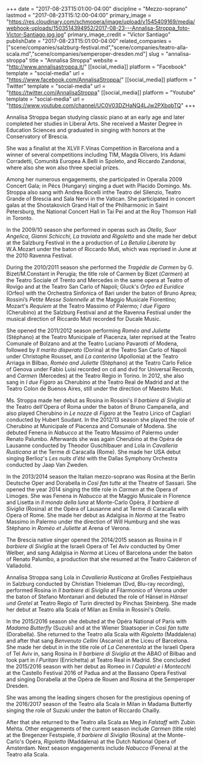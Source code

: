 +++
date = "2017-08-23T15:01:00-04:00"
discipline = "Mezzo-soprano"
lastmod = "2017-08-23T15:12:00-04:00"
primary_image = "https://res.cloudinary.com/schmopera/image/upload/v1545409169/media/webhook-uploads/1503514394952/2017-08-23---Annalisa-Stroppa_foto-Victor-Santiago.jpg.jpg"
primary_image_credit = "Victor Santiago"
publishDate = "2017-08-23T15:01:00-04:00"
related_companies = ["scene/companies/salzburg-festival.md","scene/companies/teatro-alla-scala.md","scene/companies/semperoper-dresden.md"]
slug = "annalisa-stroppa"
title = "Annalisa Stroppa"
website = "http://www.annalisastroppa.it/"
[[social_media]]
platform = "Facebook"
template = "social-media"
url = "https://www.facebook.com/AnnalisaStroppa/"
[[social_media]]
platform = " Twitter"
template = "social-media"
url = "https://twitter.com/AnnalisaStroppa"
[[social_media]]
platform = "Youtube"
template = "social-media"
url = "https://www.youtube.com/channel/UC0V03DZHaNQ4LJw2PXbqbTQ"
+++

Annalisa Stroppa began studying classic piano at an early age and later completed her
studies in Liberal Arts. She received a Master Degree in Education Sciences and
graduated in singing with honors at the Conservatory of Brescia.

She was a finalist at the XLVII F.Vinas Competition in Barcelona and a winner of several competitions including TIM, Magda Olivero, Iris Adami Corradetti, Comunità Europea A.Belli in Spoleto, and Riccardo Zandonai, where also she won also three special prizes.

Among her numerous engagements, she participated in Operalia 2009 Concert Gala; in Pécs (Hungary) singing a duet with Placido Domingo. Ms. Stroppa also sang with Andrea Bocelli inthe Teatro del Silenzio, Teatro Grande of Brescia and Sala Nervi in the Vatican. She participated in concert galas at the Shostakovich Grand Hall of the Philharmonic in Saint Petersburg, the National Concert Hall in Tai Pei and at the Roy Thomson Hall in Toronto.

In the 2009/10 season she performed in operas such as *Otello*, *Suor Angelica*, *Gianni Schicchi*, *La traviata* and *Rigoletto* and she made her debut at the Salzburg Festival in the a production of *La Betulia Liberata* by W.A.Mozart under the baton of Riccardo Muti, which was reprised in June at the 2010 Ravenna Festival.

During the 2010/2011 season she performed the *Tragédie de Carmen* by G. Bizet/M.Constant in Perugia; the title role of Carmen by Bizet (*Carmen*) at the Teatro Sociale of Trento and Mercedes in the same opera at Teatro of Rovigo and at the Teatro San Carlo of Napoli; Gluck's *Orfeo ed Euridice* (Orfeo) with the Orchestra Sinfonica of Bari under the baton of Bruno Aprea; Rossini’s *Petite Messe Solennelle* at the Maggio Musicale Fiorentino; Mozart's *Requiem* at the Teatro Massimo of Palermo; *I due Figaro* (Cherubino) at the Salzburg Festival and at the Ravenna Festival under the musical direction of Riccardo Muti recorded for Ducale Music.

She opened the 2011/2012 season performing *Roméo and Juliette* (Stéphano) at the Teatro Municipale of Piacenza, later reprised at the Teatro Comunale of Bolzano and at the Teatro Luciano Pavarotti of Modena, followed by *Il marito disperato* (Dorina) at the Teatro San Carlo of Napoli under Christophe Rousset, and *La canterina* (Apollonia) at the Teatro Arriaga in Bilbao, *Roméo and Juliette* (Stéphano) at the Teatro Carlo Felice of Genova under Fabio Luisi recorded on cd and dvd for Universal Records, and *Carmen* (Mercedes) at the Teatro Regio in Torino. In 2012, she also sang in *I due Figaro* as Cherubino at the Teatro Real de Madrid and at the Teatro Colon de Buenos Aires, still under the direction of Maestro Muti.

Ms. Stroppa made her debut as Rosina in Rossini's *Il barbiere di Siviglia* at the Teatro dell'Opera of Roma under the baton of Bruno Campanella, and also played Cherubino in *Le nozze di Figaro* at the Teatro Lirico of Cagliari conducted by Hubert Soudant. In the 2012/13 season she played the role of Cherubino at Municipale of Piacenza and Comunale of Modena. She debuted Fenena in *Nabucco* at the Teatro Massimo of Palermo under Renato Palumbo. Afterwards she was again Cherubino at the Opéra de Lausanne conducted by Theodor Guschlbauer and Lola in *Cavalleria Rusticana* at the Terme di Caracalla (Rome). She made her USA debut singing Berlioz's *Les nuits d'été* with the Dallas Symphony Orchestra conducted by Jaap Van Zweden.

In the 2013/2014 season the Italian mezzo-soprano was Rosina at the Berlin Deutsche Oper and Dorabella in *Così fan tutte* at the Theatre of Sassari. She opened the year 2014 singing the title role in *Carmen* at the Opera of Limoges. She was Fenena in *Nabucco* at the Maggio Musicale in Florence and Lisetta in *Il mondo della luna* at Monte-Carlo Opéra, *Il barbiere di Siviglia* (Rosina) at the Opèra of Lausanne and at Terme di Caracalla with Opera of Rome. She made her debut as Adalgisa in *Norma* at the Teatro Massimo in Palermo under the direction of Will Humburg and she was Stéphano in *Roméo et Juliette* at Arena of Verona.

The Brescia native singer opened the 2014/2015 season as Rosina in *Il barbiere di Siviglia* at the Israeli Opera of Tel Aviv conducted by Omer Welber, and sang Adalgisa in *Norma* at Liceu of Barcelona under the baton of Renato Palumbo, a production that she resumed at the Teatro Calderon of Valladolid.

Annalisa Stroppa sang Lola in *Cavalleria Rusticana* at Großes Festpielhaus in Salzburg conducted by Christian Thieleman (Dvd, Blu-ray recording), performed Rosina in *Il barbiere di Siviglia* at Filarmonico of Verona under the baton of Stefano Montanari and debuted the role of Hänsel in *Hänsel und Gretel* at Teatro Regio of Turin directed by Pinchas Steinberg. She made her debut at Teatro alla Scala of Milan as Emilia in Rossini's *Otello*.

In the 2015/2016 season she debuted at the Opéra National of Paris with *Madama Butterfly* (Suzuki) and at the Wiener Staatsoper in *Così fan tutte* (Dorabella). She returned to the Teatro alla Scala with *Rigoletto* (Maddalena) and after that sang *Benvenuto Cellini* (Ascanio) at the Liceu of Barcelona. She made her debut in in the title role of *La Cenerentola* at the Israeli Opera of Tel Aviv in, sang Rosina in *Il barbiere di Siviglia a*t the ABAO of Bilbao and took part in *I Puritani* (Enrichetta) at Teatro Real in Madrid. She concluded the 2015/2016 season with her debut as Romeo in *I Capuleti e i Montecchi* at the Castello Festival 2016 of Padua and at the Bassano Opera Festival and singing Dorabella at the Opéra de Rouen and Rosina at the Semperoper Dresden.

She was among the leading singers chosen for the prestigious opening of the 2016/2017 season of the Teatro alla Scala in Milan in Madama Butterfly singing the role of Suzuki under the baton of Riccardo Chailly.

After that she returned to the Teatro alla Scala as Meg in *Falstaff* with Zubin Mehta. Other engagements of the current season include *Carmen* (title role) at the Bregenzer Festspiele, *Il barbiere di Siviglia* (Rosina) at the Monte-Carlo's Opéra, *Rigoletto* (Maddalena) at the Dutch National Opera of Amsterdam. Next season engagements include *Nabucco* (Fenena) at the Teatro alla Scala.
